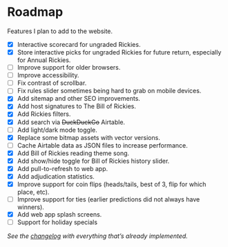 # Roadmap

Features I plan to add to the website.

-   [x] Interactive scorecard for ungraded Rickies.
-   [x] Store interactive picks for ungraded Rickies for future return, especially for Annual Rickies.
-   [ ] Improve support for older browsers.
-   [ ] Improve accessibility.
-   [ ] Fix contrast of scrollbar.
-   [ ] Fix rules slider sometimes being hard to grab on mobile devices.
-   [x] Add sitemap and other SEO improvements.
-   [x] Add host signatures to The Bill of Rickies.
-   [x] Add Rickies filters.
-   [x] Add search via ~~DuckDuckGo~~ Airtable.
-   [ ] Add light/dark mode toggle.
-   [x] Replace some bitmap assets with vector versions.
-   [ ] Cache Airtable data as JSON files to increase performance.
-   [x] Add Bill of Rickies reading theme song.
-   [x] Add show/hide toggle for Bill of Rickies history slider.
-   [x] Add pull-to-refresh to web app.
-   [x] Add adjudication statistics.
-   [x] Improve support for coin flips (heads/tails, best of 3, flip for which place, etc).
-   [ ] Improve support for ties (earlier predictions did not always have winners).
-   [x] Add web app splash screens.
-   [ ] Support for holiday specials

_See the [changelog](Changelog.md) with everything that’s already implemented._
